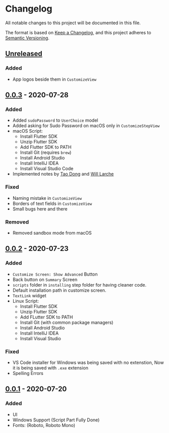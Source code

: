 # Changelog

All notable changes to this project will be documented in this file.

The format is based on [Keep a Changelog](https://keepachangelog.com/en/1.0.0/),
and this project adheres to [Semantic Versioning](https://semver.org/spec/v2.0.0.html).

## [Unreleased]

### Added

- App logos beside them in `CustomizeView`

## [0.0.3] - 2020-07-28

### Added

- Added `sudoPassword` to `UserChoice` model
- Added asking for Sudo Password on macOS only in `CustomizeStepView`
- macOS Script:
  - Install Flutter SDK
  - Unzip Flutter SDK
  - Add Flutter SDK to PATH
  - Install Git (requires `brew`)
  - Install Android Studio
  - Install IntelliJ IDEA
  - Install Visual Studio Code
- Implemented notes by [Tao Dong](https://github.com/InMatrix) and [Will Larche](https://github.com/willlarche)

### Fixed

- Naming mistake in `CustomizeView`
- Borders of text fields in `CustomizeView`
- Small bugs here and there

### Removed

- Removed sandbox mode from macOS

## [0.0.2] - 2020-07-23

### Added

- `Customize Screen: Show Advanced` Button
- Back button on `Summary` Screen
- `scripts` folder in `installing` step folder for having cleaner code.
- Default installation path in customize screen.
- `TextLink` widget
- Linux Script:
  - Install Flutter SDK
  - Unzip Flutter SDK
  - Add FLutter SDK to PATH
  - Install Git (with common package managers)
  - Install Android Studio
  - Install IntelliJ IDEA
  - Install Visual Studio

### Fixed

- VS Code installer for Windows was being saved with no extenstion, Now it is being saved with `.exe` extension
- Spelling Errors

## [0.0.1] - 2020-07-20

### Added

- UI
- Windows Support (Script Part Fully Done)
- Fonts: (Roboto, Roboto Mono)

[unreleased]: https://github.com/YazeedAlKhalaf/Split_It/compare/v0.0.3...HEAD
[0.0.3]: https://github.com/YazeedAlKhalaf/Split_It/releases/tag/v0.0.3
[0.0.2]: https://github.com/YazeedAlKhalaf/Split_It/releases/tag/v0.0.2
[0.0.1]: https://github.com/YazeedAlKhalaf/Split_It/releases/tag/v0.0.1
